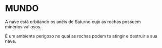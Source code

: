 # MUNDO

A nave está orbitando os anéis de Saturno cujo as rochas possuem minérios valiosos.

É um ambiente perigoso no qual as rochas podem te atingir e destruir a sua nave.